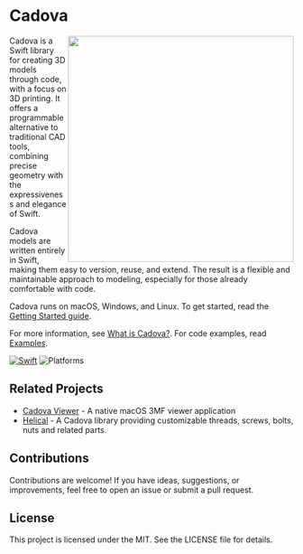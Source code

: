 # Cadova
<img src="https://github.com/user-attachments/assets/99d15163-d168-419c-9fc3-406e4f657074" width="400" align="right">

Cadova is a Swift library for creating 3D models through code, with a focus on 3D printing. It offers a programmable alternative to traditional CAD tools, combining precise geometry with the expressiveness and elegance of Swift.

Cadova models are written entirely in Swift, making them easy to version, reuse, and extend. The result is a flexible and maintainable approach to modeling, especially for those already comfortable with code.

Cadova runs on macOS, Windows, and Linux. To get started, read the [Getting Started guide](https://github.com/tomasf/Cadova/wiki/Getting-Started).

For more information, see [What is Cadova?](https://github.com/tomasf/Cadova/wiki/What-is-Cadova%3F). For code examples, read [Examples](https://github.com/tomasf/Cadova/wiki/Examples).

[![Swift](https://github.com/tomasf/Cadova/actions/workflows/swift.yml/badge.svg)](https://github.com/tomasf/Cadova/actions/workflows/swift.yml)
![Platforms](https://img.shields.io/badge/Platforms-macOS_|_Linux_|_Windows-cc9529?logo=swift&logoColor=white)

## Related Projects
* [Cadova Viewer](https://github.com/tomasf/CadovaViewer) - A native macOS 3MF viewer application
* [Helical](https://github.com/tomasf/Helical) - A Cadova library providing customizable threads, screws, bolts, nuts and related parts.

## Contributions
Contributions are welcome! If you have ideas, suggestions, or improvements, feel free to open an issue or submit a pull request. 

## License
This project is licensed under the MIT. See the LICENSE file for details.

